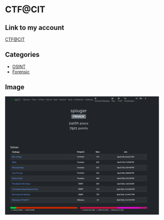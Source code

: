 # CTF@CIT

## Link to my account
[CTF@CIT](https://ctf.cyber-cit.club/users/1457)

## Categories
- [OSINT](OSINT)
- [Forensic](Forensic)

## Image
![CTF@CIT](images/Screenshot_212.png)